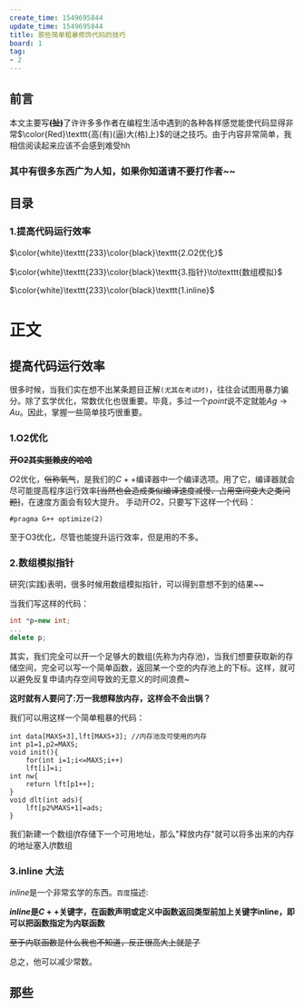```yaml
---
create_time: 1549695844
update_time: 1549695844
title: 那些简单粗暴修饰代码的技巧
board: 1
tag:
- 2
---
```


## 前言
本文主要写~~**(扯)**~~了许许多多作者在编程生活中遇到的各种各样感觉能使代码显得非常$\color{Red}\texttt{高(有)(逼)大(格)上}$的谜之技巧。由于内容非常简单，我相信阅读起来应该不会感到难受hh

### 其中有很多东西广为人知，如果你知道请不要打作者~~

## 目录
### 1.提高代码运行效率
$\color{white}\texttt{233}\color{black}\texttt{2.O2优化}$

$\color{white}\texttt{233}\color{black}\texttt{3.指针}\to\texttt{数组模拟}$

$\color{white}\texttt{233}\color{black}\texttt{1.inline}$

# 正文
## 提高代码运行效率

很多时候，当我们实在想不出某条题目正解$\texttt{(尤其在考试时)}$，往往会试图用暴力骗分。除了玄学优化，常数优化也很重要。毕竟，多过一个$point$说不定就能$Ag\to Au$。因此，掌握一些简单技巧很重要。

### 1.O2优化

~~**开O2其实挺赖皮的哈哈**~~
  
$O2$优化，~~俗称氧气~~，是我们的$C++$编译器中一个编译选项。用了它，编译器就会尽可能提高程序运行效率~~$[$当然也会造成类似编译速度减慢、占用空间变大之类问题$]$~~，在速度方面会有较大提升。
手动开$O2$，只要写下这样一个代码：
```
#pragma G++ optimize(2)
```

至于O3优化，尽管也能提升运行效率，但是用的不多。
### 2.数组模拟指针
研究(实践)表明，很多时候用数组模拟指针，可以得到意想不到的结果~~

当我们写这样的代码：
```cpp
int *p=new int;
...
delete p;
```
其实，我们完全可以开一个足够大的数组(先称为内存池)，当我们想要获取新的存储空间，完全可以写一个简单函数，返回某一个空的内存池上的下标。这样，就可以避免反复申请内存空间导致的无意义的时间浪费~

**这时就有人要问了:万一我想释放内存，这样会不会出锅？**

我们可以用这样一个简单粗暴的代码：
```
int data[MAXS+3],lft[MAXS+3]; //内存池及可使用的内存
int p1=1,p2=MAXS;
void init(){
	for(int i=1;i<=MAXS;i++)
    lft[i]=i;
int nw{
	return lft[p1++];
}
void dlt(int ads){
	lft[p2%MAXS+1]=ads;
}
```
我们新建一个数组$lft$存储下一个可用地址，那么"释放内存"就可以将多出来的内存的地址塞入$lft$数组

### 3.inline 大法
$inline$是一个非常玄学的东西。$\texttt{百度}$描述:

**$inline$是$C++$关键字，在函数声明或定义中函数返回类型前加上关键字inline，即可以把函数指定为内联函数**

~~至于内联函数是什么我也不知道，反正很高大上就是了~~

总之，他可以减少常数。

## 那些
